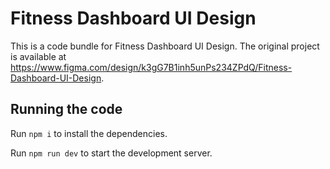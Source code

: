 
  # Fitness Dashboard UI Design

  This is a code bundle for Fitness Dashboard UI Design. The original project is available at https://www.figma.com/design/k3gG7B1inh5unPs234ZPdQ/Fitness-Dashboard-UI-Design.

  ## Running the code

  Run `npm i` to install the dependencies.

  Run `npm run dev` to start the development server.
  